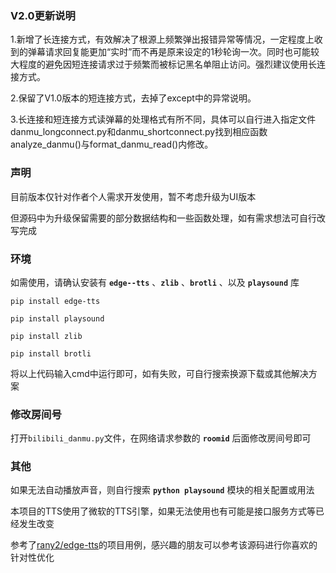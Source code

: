 ### V2.0更新说明

1.新增了长连接方式，有效解决了根源上频繁弹出报错异常等情况，一定程度上收到的弹幕请求回复能更加“实时”而不再是原来设定的1秒轮询一次。同时也可能较大程度的避免因短连接请求过于频繁而被标记黑名单阻止访问。强烈建议使用长连接方式。

2.保留了V1.0版本的短连接方式，去掉了except中的异常说明。

3.长连接和短连接方式读弹幕的处理格式有所不同，具体可以自行进入指定文件danmu_longconnect.py和danmu_shortconnect.py找到相应函数analyze_danmu()与format_danmu_read()内修改。

### 声明

目前版本仅针对作者个人需求开发使用，暂不考虑升级为UI版本

但源码中为升级保留需要的部分数据结构和一些函数处理，如有需求想法可自行改写完成

### 环境

如需使用，请确认安装有 **`edge--tts`** 、**`zlib`** 、**`brotli`** 、以及 **`playsound`** 库
```
pip install edge-tts
```
```
pip install playsound
```
```
pip install zlib
```
```
pip install brotli
```
将以上代码输入cmd中运行即可，如有失败，可自行搜索换源下载或其他解决方案

### 修改房间号
打开`bilibili_danmu.py`文件，在网络请求参数的 **`roomid`** 后面修改房间号即可

### 其他

如果无法自动播放声音，则自行搜索 **`python playsound`** 模块的相关配置或用法

本项目的TTS使用了微软的TTS引擎，如果无法使用也有可能是接口服务方式等已经发生改变

参考了[rany2/edge-tts](https://github.com/rany2/edge-tts)的项目用例，感兴趣的朋友可以参考该源码进行你喜欢的针对性优化
